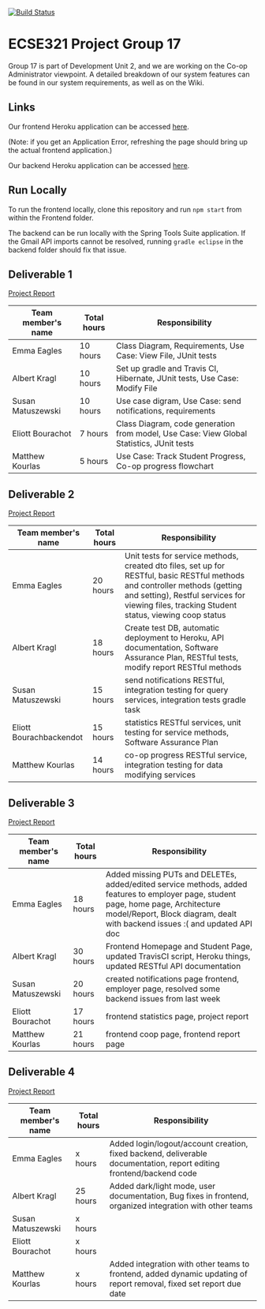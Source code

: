 [![Build Status](https://travis-ci.com/McGill-ECSE321-Winter2019/ecse321-group-project-17.svg?token=p4FXpSb3mvMUVzJkxRsf&branch=master)](https://travis-ci.com/McGill-ECSE321-Winter2019/ecse321-group-project-17)
# ECSE321 Project Group 17

Group 17 is part of Development Unit 2, and we are working on the Co-op Administrator viewpoint. A detailed breakdown of our system features can be found in our system requirements, as well as on the Wiki.

## Links

Our frontend Heroku application can be accessed [here](https://ecse321-group17-frontend.herokuapp.com/#/).

(Note: if you get an Application Error, refreshing the page should bring up the actual frontend application.)

Our backend Heroku application can be accessed [here](https://ecse321-group17.herokuapp.com/).

## Run Locally

To run the frontend locally, clone this repository and run `npm start` from within the Frontend folder.

The backend can be run locally with the Spring Tools Suite application. If the Gmail API imports cannot be resolved, running `gradle eclipse` in the backend folder should fix that issue. 

## Deliverable 1

[Project Report](https://github.com/McGill-ECSE321-Winter2019/ecse321-group-project-17/wiki/Project-Report:-Deliverable-1)

|Team member's name|Total hours|Responsibility         |
|------------------|-----------|-----------------------|
|Emma Eagles       |  10 hours | Class Diagram, Requirements, Use Case: View File, JUnit tests                   |
|Albert Kragl      |  10 hours | Set up gradle and Travis CI, Hibernate, JUnit tests, Use Case: Modify File                 |
|Susan Matuszewski |  10 hours | Use case digram, Use Case: send notifications, requirements                              |
|Eliott Bourachot  |  7 hours  | Class Diagram, code generation from model, Use Case: View Global Statistics, JUnit tests |
|Matthew Kourlas   |  5 hours  | Use Case: Track Student Progress, Co-op progress flowchart                               |

## Deliverable 2

[Project Report](https://github.com/McGill-ECSE321-Winter2019/ecse321-group-project-17/wiki/Project-Report:-Deliverable-2)

|Team member's name|Total hours |Responsibility         |
|------------------|------------|-----------------------|
|Emma Eagles       |  20 hours  | Unit tests for service methods, created dto files, set up for RESTful, basic RESTful methods and controller methods (getting and setting), Restful services for viewing files, tracking Student status, viewing coop status |
|Albert Kragl      |  18 hours  | Create test DB, automatic deployment to Heroku, API documentation, Software Assurance Plan, RESTful tests, modify report RESTful methods  |
|Susan Matuszewski |  15 hours  | send notifications RESTful, integration testing for query services, integration tests gradle task |
|Eliott Bourachbackendot  |  15 hours  | statistics RESTful services, unit testing for service methods, Software Assurance Plan  |
|Matthew Kourlas   |  14 hours  | co-op progress RESTful service, integration testing for data modifying services |

## Deliverable 3

[Project Report](https://github.com/McGill-ECSE321-Winter2019/ecse321-group-project-17/wiki/Project-Report:-Deliverable-3)

|Team member's name|Total hours |Responsibility         |
|------------------|------------|-----------------------|
|Emma Eagles       |  18 hours  | Added missing PUTs and DELETEs, added/edited service methods, added features to employer page, student page, home page, Architecture model/Report, Block diagram, dealt with backend issues :( and updated API doc                    |
|Albert Kragl      |  30 hours  | Frontend Homepage and Student Page, updated TravisCI script, Heroku things, updated RESTful API documentation |
|Susan Matuszewski |  20 hours  | created notifications page frontend, employer page, resolved some backend issues from last week                     |
|Eliott Bourachot  |  17 hours  | frontend statistics page, project report |
|Matthew Kourlas   |  21 hours  | frontend coop page, frontend report page |

## Deliverable 4

[Project Report](https://github.com/McGill-ECSE321-Winter2019/ecse321-group-project-17/wiki/Project-Report:-Deliverable-4)

|Team member's name|Total hours |Responsibility         |
|------------------|------------|-----------------------|
|Emma Eagles       |  x hours  | Added login/logout/account creation, fixed backend, deliverable documentation, report editing frontend/backend code                  |
|Albert Kragl      |  25 hours  |  Added dark/light mode, user documentation, Bug fixes in frontend, organized integration with other teams |
|Susan Matuszewski |  x hours  |                     |
|Eliott Bourachot  |  x hours  |  |
|Matthew Kourlas   |  x hours  | Added integration with other teams to frontend, added dynamic updating of report removal, fixed set report due date |

